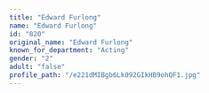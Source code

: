 ```yaml
---
title: "Edward Furlong"
name: "Edward Furlong"
id: "820"
original_name: "Edward Furlong"
known_for_department: "Acting"
gender: "2"
adult: "false"
profile_path: "/e221dMIBgb6Lk092GIkHB9ohQF1.jpg"
---
```

